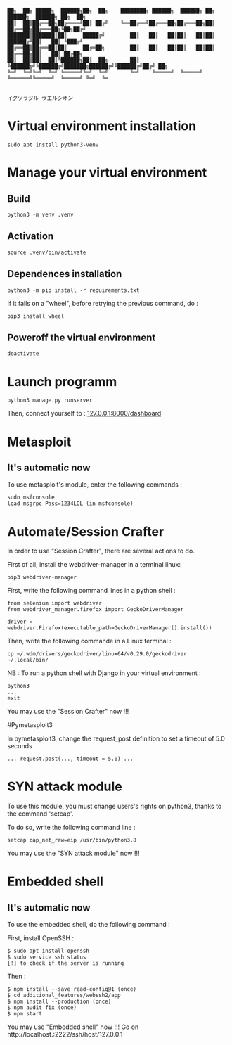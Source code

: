


    ██╗  ██╗ █████╗  ██████╗██╗  ██╗    ████████╗ ██████╗  ██████╗ ██╗     ██████╗  ██████╗ ██╗  ██╗
    ██║  ██║██╔══██╗██╔════╝██║ ██╔╝    ╚══██╔══╝██╔═══██╗██╔═══██╗██║     ██╔══██╗██╔═══██╗╚██╗██╔╝
    ███████║███████║██║     █████╔╝        ██║   ██║   ██║██║   ██║██║     ██████╔╝██║   ██║ ╚███╔╝
    ██╔══██║██╔══██║██║     ██╔═██╗        ██║   ██║   ██║██║   ██║██║     ██╔══██╗██║   ██║ ██╔██╗
    ██║  ██║██║  ██║╚██████╗██║  ██╗       ██║   ╚██████╔╝╚██████╔╝███████╗██████╔╝╚██████╔╝██╔╝ ██╗
    ╚═╝  ╚═╝╚═╝  ╚═╝ ╚═════╝╚═╝  ╚═╝       ╚═╝    ╚═════╝  ╚═════╝ ╚══════╝╚═════╝  ╚═════╝ ╚═╝  ╚═
    
                                                         
    イグヅラジル ヴエルシオン

# Virtual environment installation

    sudo apt install python3-venv

# Manage your virtual environment

## Build

    python3 -m venv .venv

## Activation

    source .venv/bin/activate
	
## Dependences installation

    python3 -m pip install -r requirements.txt
		
If it fails on a "wheel", before retrying the previous command, do :

    pip3 install wheel

## Poweroff the virtual environment

    deactivate

# Launch programm

    python3 manage.py runserver

Then, connect yourself to : [127.0.0.1:8000/dashboard](127.0.0.1:8000/dashboard)

# Metasploit
## It's automatic now

To use metasploit's module, enter the following commands :

    sudo msfconsole
    load msgrpc Pass=1234LOL (in msfconsole)
		
# Automate/Session Crafter

In order to use "Session Crafter", there are several actions to do.

First of all, install the webdriver-manager in a terminal linux:
        
    pip3 webdriver-manager

First, write the following command lines in a python shell :

    from selenium import webdriver
    from webdriver_manager.firefox import GeckoDriverManager

    driver = webdriver.Firefox(executable_path=GeckoDriverManager().install())

	
Then, write the following commande in a Linux terminal :

    cp ~/.wdm/drivers/geckodriver/linux64/v0.29.0/geckodriver ~/.local/bin/
		
NB : To run a python shell with Django in your virtual environment :
		
    python3 
    ...
    exit
		
You may use the "Session Crafter" now !!!

#Pymetasploit3

In pymetasploit3, change the request_post definition to set a timeout of 5.0 seconds

    ... request.post(..., timeout = 5.0) ...

# SYN attack module

To use this module, you must change users's rights on python3, thanks to the command 'setcap'.

To do so, write the following command line :

    setcap cap_net_raw=eip /usr/bin/python3.8

You may use the "SYN attack module" now !!!

# Embedded shell
## It's automatic now

To use the embedded shell, do the following command :

First, install OpenSSH :

    $ sudo apt install openssh
    $ sudo service ssh status
    [!] to check if the server is running

Then :

    $ npm install --save read-config@1 (once)
    $ cd additional_features/webssh2/app
    $ npm install --production (once)
    $ npm audit fix (once)
    $ npm start


You may use "Embedded shell" now !!! Go on http://localhost.:2222/ssh/host/127.0.0.1


